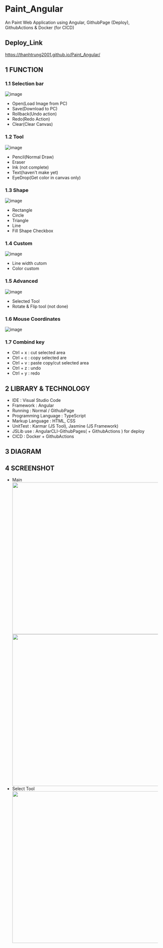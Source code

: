 # Paint_Angular
An Paint Web Application using Angular, GithubPage (Deploy), GithubActions & Docker (for CICD)
## Deploy_Link
<a>https://thanhtrung2001.github.io/Paint_Angular/</a>

## 1 FUNCTION

### 1.1 Selection bar
![image](https://github.com/ThanhTrung2001/Paint_Angular/assets/75150646/b9f16361-e1eb-4355-8d8a-ffd1a3bf6bbc)
<ul>
<li>Open(Load Image from PC)</li>
<li>Save(Download to PC)</li>
<li>Rollback(Undo action)</li>
<li>Redo(Redo Action)</li>
<li>Clear(Clear Canvas)</li>
</ul>

### 1.2 Tool
![image](https://github.com/ThanhTrung2001/Paint_Angular/assets/75150646/b5f8c51e-48a1-496f-8fdf-b3551e3dae8c)

<ul>
<li>Pencil(Normal Draw)</li>
<li>Eraser</li>
<li>Ink (not complete)</li>
<li>Text(haven't make yet)</li>
<li>EyeDrop(Get color in canvas only)</li>
</ul>

### 1.3 Shape
![image](https://github.com/ThanhTrung2001/Paint_Angular/assets/75150646/6a1f56cb-519e-41dd-9d1d-4f0fbd506131)

<ul>
<li>Rectangle</li>
<li>Circle</li>
<li>Triangle</li>
<li>Line</li>
<li>Fill Shape Checkbox</li>
</ul>

### 1.4 Custom
![image](https://github.com/ThanhTrung2001/Paint_Angular/assets/75150646/37142532-00b6-48c1-b249-be41c24a2e4f)

<ul>
<li>Line width cutom</li>
<li>Color custom</li>
</ul>

### 1.5 Advanced
![image](https://github.com/ThanhTrung2001/Paint_Angular/assets/75150646/24c17536-e9b3-44dc-9e0b-554ce23dcae9)

<ul>
<li>Selected Tool</li>
<li>Rotate & Flip tool (not done)</li>
</ul>

### 1.6 Mouse Coordinates
![image](https://github.com/ThanhTrung2001/Paint_Angular/assets/75150646/15e04f22-6269-41b2-80af-de6d686ec774)

### 1.7 Combind key
<ul>
<li>Ctrl + x : cut selected area</li>
<li>Ctrl + c : copy selected are</li>
<li>Ctrl + v : paste copy/cut selected area</li>
<li>Ctrl + z : undo</li>
<li>Ctrl + y : redo</li>
</ul>

## 2 LIBRARY & TECHNOLOGY
<ul>
  <li>IDE : Visual Studio Code</li>
  <li>Framework : Angular</li>
  <li>Running : Normal / GithubPage </li>
  <li>Programming Language : TypeScript</li>
  <li>Markup Language : HTML, CSS</li>
  <li>UnitTest : Karmar (JS Tool), Jasmine (JS Framework)</li>
  <li>JSLib use : AngularCLI-GithubPages( + GithubActions ) for deploy </li>
  <li>CICD : Docker + GithubActions</li>
 </ul>
 
## 3 DIAGRAM
<ul>
<!--   <li>UseCase Diagram - User </li>
  <img width="700" height="700" src="https://github.com/ThanhTrung2001/OnlineBookShop/assets/75150646/1d3ed45a-57c4-404b-a7e2-65a950f4aa26">
  <li>UseCase Diagram -Admin & Staff </li>
  <img width="700" height="700" src="https://github.com/ThanhTrung2001/OnlineBookShop/assets/75150646/1d3ed45a-57c4-404b-a7e2-65a950f4aa26">
  <li>Activity Diagrams</li>
  <img width="700" height="700" src="https://github.com/ThanhTrung2001/OnlineBookShop/assets/75150646/9311f40e-0fa4-4ac6-896a-f51c9ec0de82">
  <li>Sequence Diagram</li>
  <img width="800" height="600" src="https://github.com/ThanhTrung2001/OnlineBookShop/assets/75150646/6998a653-9569-4161-ba3c-0395d9b6bb09"> -->
</ul>

## 4 SCREENSHOT
<ul>
  <li>Main</li>
    <img width="700" height="500" src=https://github.com/ThanhTrung2001/Paint_Angular/assets/75150646/3ece0442-2dff-4e7f-b9a9-ddf5ef2b134d>
    <img width="700" height="500" src=https://github.com/ThanhTrung2001/Paint_Angular/assets/75150646/5fb2c59c-9a98-4e64-af3a-8069098035cc>
  <li>Select Tool</li>
    <img width="700" height="500" src=https://github.com/ThanhTrung2001/Paint_Angular/assets/75150646/01d09f8a-341f-421e-9620-8260454436f9>
</ul>


